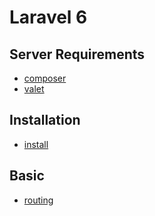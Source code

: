 # Laravel 6

## Server Requirements

- [composer](../php/composer.md)
- [valet](valet.md#installation)

## Installation

- [install](install.md)

## Basic

- [routing](routing.md)
